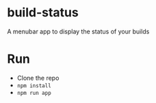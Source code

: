 # build-status
A menubar app to display the status of your builds


# Run

* Clone the repo
* `npm install`
* `npm run app`
